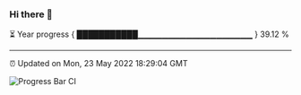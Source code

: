 ### Hi there 👋

⏳ Year progress { ███████████▁▁▁▁▁▁▁▁▁▁▁▁▁▁▁▁▁▁▁ } 39.12 %

---

⏰ Updated on Mon, 23 May 2022 18:29:04 GMT

![Progress Bar CI](https://github.com/ZhaoGui/ZhaoGui/workflows/Progress%20Bar%20CI/badge.svg)
